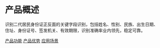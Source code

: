 #  产品概述

识别二代居民身份证正反面的关键字段识别，包括姓名、性别、民族、出生日期、住址、身份证号、签发机关、有效期限，识别准确率业内领先，稳定可靠。

[产品功能](Features.md)
[产品优势](Benefits.md)
[应用场景](Application-Scenarios.md)